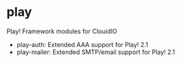 play
====

Play! Framework modules for ClouidIO
- play-auth: Extended AAA support for Play! 2.1
- play-mailer: Extended SMTP/email support for Play! 2.1
